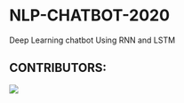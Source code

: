 # NLP-CHATBOT-2020
Deep Learning chatbot Using RNN and LSTM
## CONTRIBUTORS:
<a href="https://github.com/M-PRERNA/NLP-CHATBOT-2020/graphs/contributors">
  <img src="https://contrib.rocks/image?repo=M-PRERNA/NLP-CHATBOT-2020" />
</a>
